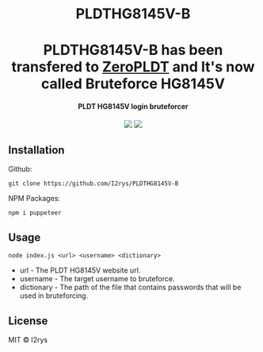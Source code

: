 <h1 align="center">PLDTHG8145V-B</h1>
<h1 align="center">PLDTHG8145V-B has been transfered to <a href="https://github.com/I2rys/ZeroPLDT">ZeroPLDT</a> and It's now called Bruteforce HG8145V</h1>
<h4 align="center">PLDT HG8145V login bruteforcer</h4>
<p align="center">
	<a href="https://github.com/I2rys/PLDTHG8145V-B/blob/main/LICENSE"><img src="https://img.shields.io/github/license/I2rys/PLDTHG8145V-B?style=flat-square"></img></a>
	<a href="https://github.com/I2rys/PLDTHG8145V-B/issues"><img src="https://img.shields.io/github/issues/I2rys/PLDTHG8145V-B.svg"></img></a>
</p>

## Installation
Github:

    git clone https://github.com/I2rys/PLDTHG8145V-B
    
NPM Packages:
```
npm i puppeteer
```

## Usage
```
node index.js <url> <username> <dictionary>
```

+ url - The PLDT HG8145V website url.
+ username - The target username to bruteforce.
+ dictionary - The path of the file that contains passwords that will be used in bruteforcing.

## License
MIT © I2rys

